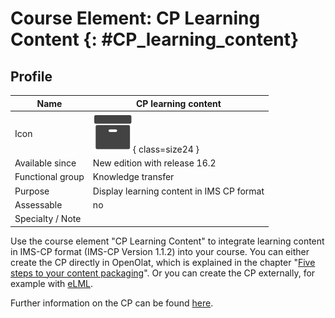 #  Course Element: CP Learning Content {: #CP_learning_content}


## Profile

Name | CP learning content
---------|----------
Icon | ![CP learning content Icon](assets/content.png){ class=size24 }
Available since | New edition with release 16.2
Functional group | Knowledge transfer
Purpose | Display learning content in IMS CP format
Assessable | no
Specialty / Note | 




Use the course element "CP Learning Content" to integrate learning content in
IMS-CP format (IMS-CP Version 1.1.2) into your course. You can either create
the CP directly in OpenOlat, which is explained in the chapter "[Five steps to your content packaging](../resource_cp/In_Five_Steps_to_Your_Content_Package.md)". Or you
can create the CP externally, for example with [eLML](http://www.elml.org
"eLML ").

Further information on the CP can be found
[here](../learningresources/CP_Editor.md).